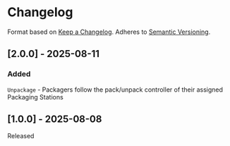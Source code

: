 # Changelog
Format based on [Keep a Changelog](https://keepachangelog.com/en/1.0.0/). Adheres to [Semantic Versioning](https://semver.org/).
## [2.0.0] - 2025-08-11
### Added
`Unpackage` - Packagers follow the pack/unpack controller of their assigned Packaging Stations
## [1.0.0] - 2025-08-08
Released

